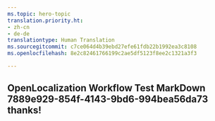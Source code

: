 ```yaml
---
ms.topic: hero-topic
translation.priority.ht:
- zh-cn
- de-de
translationtype: Human Translation
ms.sourcegitcommit: c7ce064d4b39ebd27efe61fdb22b1992ea3c8108
ms.openlocfilehash: 8e2c82461766199c2ae5df5123f8ee2c1321a3f3

---
```

## OpenLocalization Workflow Test MarkDown 7889e929-854f-4143-9bd6-994bea56da73 thanks!



<!--HONumber=Aug16_HO3-->


